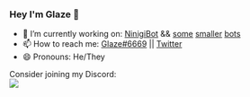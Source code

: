 ### Hey I'm Glaze 👋

- 🔭 I’m currently working on: [NinigiBot](https://github.com/Glazelf/NinigiBot) && [some](https://github.com/Glazelf/SardineCollector) [smaller](https://github.com/Glazelf/AmongDiscord) [bots](https://github.com/Glazelf/ShinjuBot)
- 📫 How to reach me: [Glaze#6669](https://discord.gg/2gkybyu) || [Twitter](https://twitter.com/Glazelfy)
- 😄 Pronouns: He/They

Consider joining my Discord:  
[<img src="https://canary.discordapp.com/api/guilds/549214833858576395/widget.png?style=banner2">](https://discord.gg/2gkybyu)
